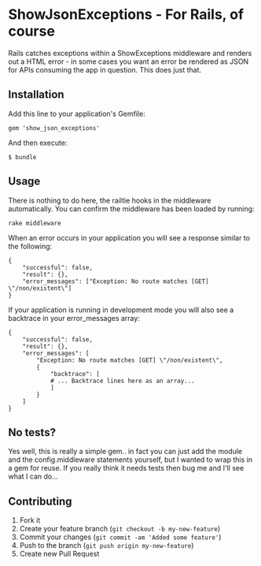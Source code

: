 # ShowJsonExceptions - For Rails, of course

Rails catches exceptions within a ShowExceptions middleware and renders out a HTML error - in some cases you want an error be rendered as JSON for APIs consuming the app in question. This does just that.

## Installation

Add this line to your application's Gemfile:

    gem 'show_json_exceptions'

And then execute:

    $ bundle

## Usage

There is nothing to do here, the railtie hooks in the middleware automatically. You can confirm the middleware has been loaded by running:

	rake middleware

When an error occurs in your application you will see a response similar to the following:

    {
    	"successful": false,
    	"result": {},
    	"error_messages": ["Exception: No route matches [GET] \"/non/existent\"]
    }

If your application is running in development mode you will also see a backtrace in your error_messages array:

	{
    	"successful": false,
    	"result": {},
    	"error_messages": [
    		"Exception: No route matches [GET] \"/non/existent\",
    		{
    			"backtrace": [
    			# ... Backtrace lines here as an array...
    			]
    		}
    	]
    }

## No tests?

Yes well, this is really a simple gem.. in fact you can just add the module and the config.middleware statements yourself, but I wanted to wrap this in a gem for reuse. If you really think it needs tests then bug me and I'll see what I can do...

## Contributing

1. Fork it
2. Create your feature branch (`git checkout -b my-new-feature`)
3. Commit your changes (`git commit -am 'Added some feature'`)
4. Push to the branch (`git push origin my-new-feature`)
5. Create new Pull Request
